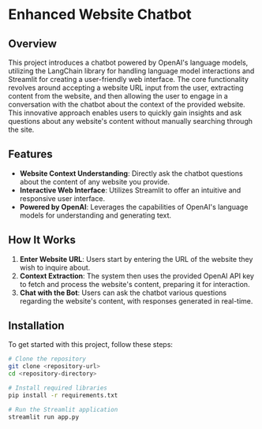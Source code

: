 # Enhanced Website Chatbot

## Overview

This project introduces a chatbot powered by OpenAI's language models, utilizing the LangChain library for handling language model interactions and Streamlit for creating a user-friendly web interface. The core functionality revolves around accepting a website URL input from the user, extracting content from the website, and then allowing the user to engage in a conversation with the chatbot about the context of the provided website. This innovative approach enables users to quickly gain insights and ask questions about any website's content without manually searching through the site.

## Features

- **Website Context Understanding**: Directly ask the chatbot questions about the content of any website you provide.
- **Interactive Web Interface**: Utilizes Streamlit to offer an intuitive and responsive user interface.
- **Powered by OpenAI**: Leverages the capabilities of OpenAI's language models for understanding and generating text.

## How It Works

1. **Enter Website URL**: Users start by entering the URL of the website they wish to inquire about.
2. **Context Extraction**: The system then uses the provided OpenAI API key to fetch and process the website's content, preparing it for interaction.
3. **Chat with the Bot**: Users can ask the chatbot various questions regarding the website's content, with responses generated in real-time.

## Installation

To get started with this project, follow these steps:

```bash
# Clone the repository
git clone <repository-url>
cd <repository-directory>
```
```bash
# Install required libraries
pip install -r requirements.txt
```
```bash
# Run the Streamlit application
streamlit run app.py
```
